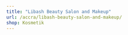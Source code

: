 ```yaml
---
title: "Libash Beauty Salon and Makeup"
url: /accra/libash-beauty-salon-and-makeup/
shop: Kosmetik
---
```

